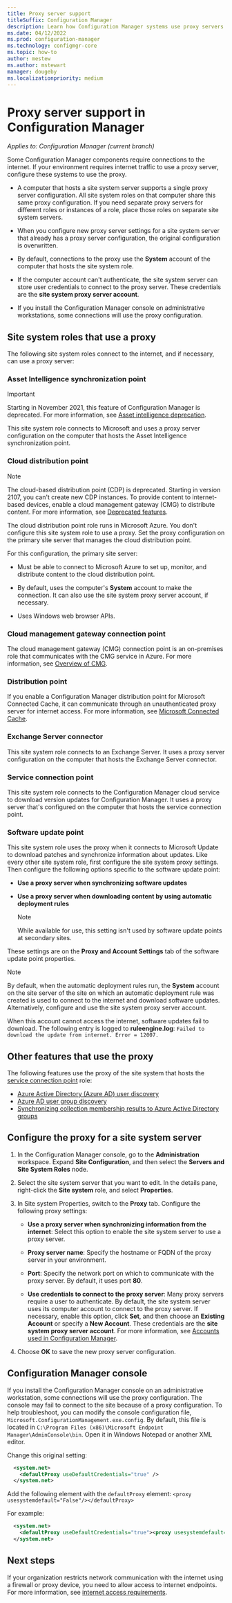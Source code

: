 ```yaml
---
title: Proxy server support
titleSuffix: Configuration Manager
description: Learn how Configuration Manager systems use proxy servers.
ms.date: 04/12/2022
ms.prod: configuration-manager
ms.technology: configmgr-core
ms.topic: how-to
author: mestew
ms.author: mstewart
manager: dougeby
ms.localizationpriority: medium
---
```


# Proxy server support in Configuration Manager

*Applies to: Configuration Manager (current branch)*

Some Configuration Manager components require connections to the internet. If your environment requires internet traffic to use a proxy server, configure these systems to use the proxy.

- A computer that hosts a site system server supports a single proxy server configuration. All site system roles on that computer share this same proxy configuration. If you need separate proxy servers for different roles or instances of a role, place those roles on separate site system servers.

- When you configure new proxy server settings for a site system server that already has a proxy server configuration, the original configuration is overwritten.

- By default, connections to the proxy use the **System** account of the computer that hosts the site system role.

- If the computer account can't authenticate, the site system server can store user credentials to connect to the proxy server. These credentials are the **site system proxy server account**.

- If you install the Configuration Manager console on administrative workstations, some connections will use the proxy configuration.

## Site system roles that use a proxy

The following site system roles connect to the internet, and if necessary, can use a proxy server:

### Asset Intelligence synchronization point

> [!IMPORTANT]
> Starting in November 2021, this feature of Configuration Manager is deprecated.<!-- 12454890 --> For more information, see [Asset intelligence deprecation](../../clients/manage/asset-intelligence/deprecation.md).

This site system role connects to Microsoft and uses a proxy server configuration on the computer that hosts the Asset Intelligence synchronization point.

### Cloud distribution point

> [!NOTE]
> The cloud-based distribution point (CDP) is deprecated. Starting in version 2107, you can't create new CDP instances.<!-- 10247883 --> To provide content to internet-based devices, enable a cloud management gateway (CMG) to distribute content. For more information, see [Deprecated features](../changes/deprecated/removed-and-deprecated-cmfeatures.md#deprecated-features).

The cloud distribution point role runs in Microsoft Azure. You don't configure this site system role to use a proxy. Set the proxy configuration on the primary site server that manages the cloud distribution point.

For this configuration, the primary site server:

- Must be able to connect to Microsoft Azure to set up, monitor, and distribute content to the cloud distribution point.

- By default, uses the computer's **System** account to make the connection. It can also use the site system proxy server account, if necessary.

- Uses Windows web browser APIs.

### Cloud management gateway connection point

The cloud management gateway (CMG) connection point is an on-premises role that communicates with the CMG service in Azure. For more information, see [Overview of CMG](../../clients/manage/cmg/overview.md).

### Distribution point

<!-- 5856396 -->

If you enable a Configuration Manager distribution point for Microsoft Connected Cache, it can communicate through an unauthenticated proxy server for internet access. For more information, see [Microsoft Connected Cache](../hierarchy/microsoft-connected-cache.md).

### Exchange Server connector

This site system role connects to an Exchange Server. It uses a proxy server configuration on the computer that hosts the Exchange Server connector.

### Service connection point

This site system role connects to the Configuration Manager cloud service to download version updates for Configuration Manager. It uses a proxy server that's configured on the computer that hosts the service connection point.

### Software update point

This site system role uses the proxy when it connects to Microsoft Update to download patches and synchronize information about updates. Like every other site system role, first configure the site system proxy settings. Then configure the following options specific to the software update point:

- **Use a proxy server when synchronizing software updates**

- **Use a proxy server when downloading content by using automatic deployment rules**

    > [!NOTE]
    > While available for use, this setting isn't used by software update points at secondary sites.

These settings are on the **Proxy and Account Settings** tab of the software update point properties.

> [!NOTE]
> By default, when the automatic deployment rules run, the **System** account on the site server of the site on which an automatic deployment rule was created is used to connect to the internet and download software updates. Alternatively, configure and use the site system proxy server account.
>
> When this account cannot access the internet, software updates fail to download. The following entry is logged to **ruleengine.log**:
> `Failed to download the update from internet. Error = 12007.`

## Other features that use the proxy

The following features use the proxy of the site system that hosts the [service connection point](#service-connection-point) role: <!--5913817-->

- [Azure Active Directory (Azure AD) user discovery](../../servers/deploy/configure/about-discovery-methods.md#azureaddisc)
- [Azure AD user group discovery](../../servers/deploy/configure/about-discovery-methods.md#bkmk_azuregroupdisco)
- [Synchronizing collection membership results to Azure Active Directory groups](../../clients/manage/collections/create-collections.md#bkmk_aadcollsync)

## Configure the proxy for a site system server

1. In the Configuration Manager console, go to the **Administration** workspace. Expand **Site Configuration**, and then select the **Servers and Site System Roles** node.

2. Select the site system server that you want to edit. In the details pane, right-click the **Site system** role, and select **Properties**.

3. In Site system Properties, switch to the **Proxy** tab. Configure the following proxy settings:

    - **Use a proxy server when synchronizing information from the internet**: Select this option to enable the site system server to use a proxy server.

    - **Proxy server name**: Specify the hostname or FQDN of the proxy server in your environment.

    - **Port**: Specify the network port on which to communicate with the proxy server. By default, it uses port **80**.

    - **Use credentials to connect to the proxy server**: Many proxy servers require a user to authenticate. By default, the site system server uses its computer account to connect to the proxy server. If necessary, enable this option, click **Set**, and then choose an **Existing Account** or specify a **New Account**. These credentials are the **site system proxy server account**. For more information, see [Accounts used in Configuration Manager](../hierarchy/accounts.md).

4. Choose **OK** to save the new proxy server configuration.

## Configuration Manager console

<!-- 14110385 -->

If you install the Configuration Manager console on an administrative workstation, some connections will use the proxy configuration. The console may fail to connect to the site because of a proxy configuration. To help troubleshoot, you can modify the console configuration file, `Microsoft.ConfigurationManagement.exe.config`. By default, this file is located in `C:\Program Files (x86)\Microsoft Endpoint Manager\AdminConsole\bin`. Open it in Windows Notepad or another XML editor.

Change this original setting:

```xml
  <system.net>
    <defaultProxy useDefaultCredentials="true" />
  </system.net>
```

Add the following element with the `defaultProxy` element: `<proxy usesystemdefault="False"/></defaultProxy>`

For example:

```xml
  <system.net>
    <defaultProxy useDefaultCredentials="true"><proxy usesystemdefault="False"/></defaultProxy>
  </system.net>
```

## Next steps

If your organization restricts network communication with the internet using a firewall or proxy device, you need to allow access to internet endpoints. For more information, see [internet access requirements](internet-endpoints.md).
